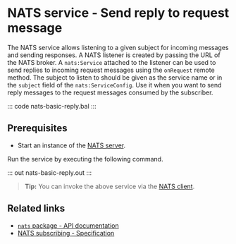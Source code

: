 # NATS service - Send reply to request message

The NATS service allows listening to a given subject for incoming messages and sending responses. A NATS listener is created by passing the URL of the NATS broker. A `nats:Service` attached to the listener can be used to send replies to incoming request messages using the `onRequest` remote method. The subject to listen to should be given as the service name or in the `subject` field of the `nats:ServiceConfig`. Use it when you want to send reply messages to the request messages consumed by the subscriber.

::: code nats-basic-reply.bal :::

## Prerequisites
- Start an instance of the [NATS server](https://docs.nats.io/nats-concepts/what-is-nats/walkthrough_setup).

Run the service by executing the following command.

::: out nats-basic-reply.out :::

>**Tip:** You can invoke the above service via the [NATS client](/learn/by-example/nats-basic-request/).

## Related links
- [`nats` package - API documentation](https://lib.ballerina.io/ballerinax/nats/latest)
- [NATS subscribing - Specification](https://github.com/ballerina-platform/module-ballerinax-nats/blob/master/docs/spec/spec.md#4-subscribing)
